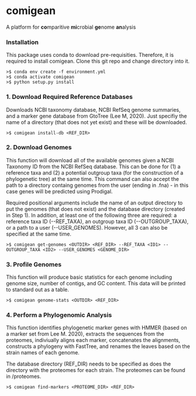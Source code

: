 # comigean 
A platform for **co**mparitive **mi**crobial **ge**nome **an**alysis

### Installation
This package uses conda to download pre-requisities. Therefore, it is required to install comigean. Clone this git repo and change directory into it.
```
>$ conda env create -f environment.yml
>$ conda activate comigean
>$ python setup.py install
```

### 1. Download Required Reference Databases
Downloads NCBI taxonomy database, NCBI RefSeq genome summaries, and a marker gene database from GtoTree (Lee M, 2020). Just specifiy the name of a directory (that does not yet exist) and these will be downloaded.
```
>$ comigean install-db <REF_DIR>
```

### 2. Download Genomes
This function will download all of the available genomes given a NCBI Taxonomy ID from the NCBI RefSeq database. This can be done for (1) a reference taxa and (2) a potential outgroup taxa (for the construction of a phylogenetic tree) at the same time. This command can also accept the path to a directory containg genomes from the user (ending in .fna) - in this case genes will be predicted using Prodigal.  
  
Required positional arguments include the name of an output directory to put the genomes (that does not exist) and the database directory (created in Step 1). In addition, at least one of the following three are required: a reference taxa ID (--REF_TAXA), an outgroup taxa ID (--OUTGROUP_TAXA), or a path to a user (--USER_GENOMES). However, all 3 can also be specified at the same time.
```
>$ comigean get-genomes <OUTDIR> <REF_DIR> --REF_TAXA <ID1> --OUTGROUP_TAXA <ID2> --USER_GENOMES <GENOME_DIR>
```

### 3. Profile Genomes
This function will produce basic statistics for each genome including genome size, number of contigs, and GC content. This data will be printed to standard out as a table.
```
>$ comigean genome-stats <OUTDIR> <REF_DIR>
```

### 4. Perform a Phylogenomic Analysis
This function identifies phylogenetic marker genes with HMMER (based on a marker set from Lee M. 2020), extracts the sequences from the proteomes, indiviually aligns each marker, concatenates the alignments, constructs a phylogeny with FastTree, and renames the leaves based on the strain names of each genome.  
  
The database directory (REF_DIR) needs to be specified as does the directory with the proteomes for each strain. The proteomes can be found in <OUTDIR>/proteomes.
```
>$ comigean find-markers <PROTEOME_DIR> <REF_DIR>
``` 
